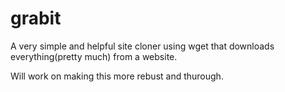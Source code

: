 # grabit
A very simple and helpful site cloner using wget that downloads everything(pretty much) from a website. 

Will work on making this more rebust and thurough.
